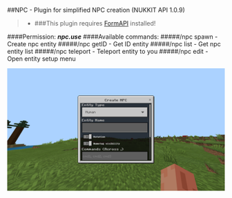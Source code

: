 ##NPC - Plugin for simplified NPC creation (NUKKIT API 1.0.9)

>- ###This plugin requires [FormAPI](https://nukkitx.com/resources/formapi.359/) installed!


 ####Permission: ***npc.use***
 ####Available commands:
 #####/npc spawn - Create npc entity 
 #####/npc getID - Get ID entity 
 #####/npc list - Get npc entity list 
 #####/npc teleport - Teleport entity to you
 #####/npc edit - Open entity setup menu 
 
 ![Demonstration](.github/images/screenshot.png)